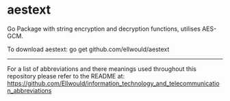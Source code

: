 # aestext
Go Package with string encryption and decryption functions, utilises AES-GCM.

To download aestext: go get github.com/ellwould/aestext

---

For a list of abbreviations and there meanings used throughout this repository please refer to the README at: https://github.com/Ellwould/information_technology_and_telecommunication_abbreviations
